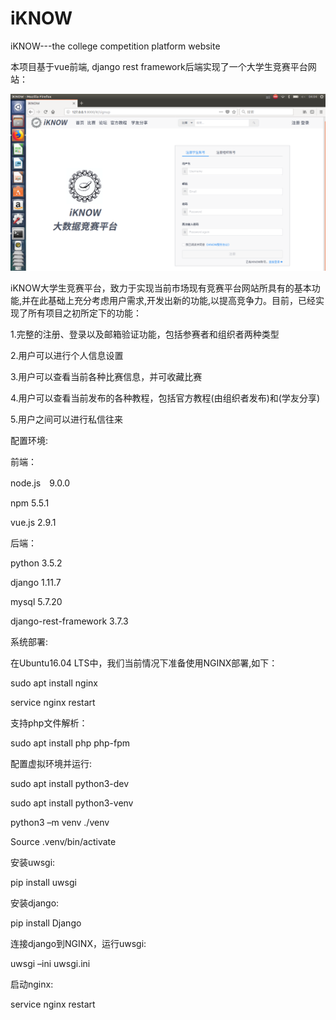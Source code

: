 # iKNOW
iKNOW---the college competition platform website


本项目基于vue前端, django rest framework后端实现了一个大学生竞赛平台网站：

![图片说明1](https://github.com/chenchao15/iKNOW/blob/master/doc/open.png)

iKNOW大学生竞赛平台，致力于实现当前市场现有竞赛平台网站所具有的基本功能,并在此基础上充分考虑用户需求,开发出新的功能,以提高竞争力。目前，已经实现了所有项目之初所定下的功能：

1.完整的注册、登录以及邮箱验证功能，包括参赛者和组织者两种类型

2.用户可以进行个人信息设置

3.用户可以查看当前各种比赛信息，并可收藏比赛

4.用户可以查看当前发布的各种教程，包括官方教程(由组织者发布)和(学友分享)

5.用户之间可以进行私信往来

配置环境:

前端：

node.js　9.0.0

npm 5.5.1

vue.js 2.9.1

后端：

python 3.5.2

django 1.11.7

mysql 5.7.20

django-rest-framework 3.7.3

系统部署:

在Ubuntu16.04 LTS中，我们当前情况下准备使用NGINX部署,如下：

sudo apt install nginx

service nginx restart

支持php文件解析：

sudo apt install php php-fpm

配置虚拟环境并运行:

sudo apt install python3-dev

sudo apt install python3-venv

python3 –m venv ./venv

Source .venv/bin/activate

安装uwsgi:

pip install uwsgi

安装django:

pip install Django

连接django到NGINX，运行uwsgi:

uwsgi –ini uwsgi.ini

启动nginx:

service nginx restart


